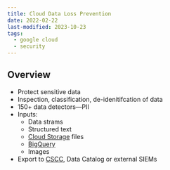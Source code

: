 ```yaml
---
title: Cloud Data Loss Prevention
date: 2022-02-22
last-modified: 2023-10-23
tags:
  - google cloud
  - security
---
```


## Overview

- Protect sensitive data
- Inspection, classification, de-idenitifcation of data
- 150+ data detectors—PII
- Inputs:
	- Data strams
	- Structured text
	- [Cloud Storage](notes/Cloud%20Storage.md) files
	- [BigQuery](notes/BigQuery.md)
	- Images
- Export to [CSCC](notes/Security%20Command%20Center.md), Data Catalog or external SIEMs
